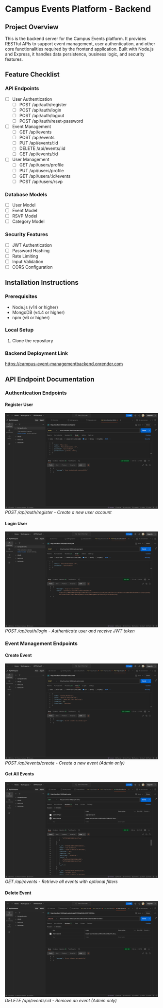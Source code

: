 # Campus Events Platform - Backend

## Project Overview
This is the backend server for the Campus Events platform. It provides RESTful APIs to support event management, user authentication, and other core functionalities required by the frontend application. Built with Node.js and Express, it handles data persistence, business logic, and security features.

## Feature Checklist

### API Endpoints
- [ ] User Authentication
  - [ ] POST /api/auth/register
  - [ ] POST /api/auth/login
  - [ ] POST /api/auth/logout
  - [ ] POST /api/auth/reset-password

- [ ] Event Management
  - [ ] GET /api/events
  - [ ] POST /api/events
  - [ ] PUT /api/events/:id
  - [ ] DELETE /api/events/:id
  - [ ] GET /api/events/:id

- [ ] User Management
  - [ ] GET /api/users/profile
  - [ ] PUT /api/users/profile
  - [ ] GET /api/users/:id/events
  - [ ] POST /api/users/rsvp

### Database Models
- [ ] User Model
- [ ] Event Model
- [ ] RSVP Model
- [ ] Category Model

### Security Features
- [ ] JWT Authentication
- [ ] Password Hashing
- [ ] Rate Limiting
- [ ] Input Validation
- [ ] CORS Configuration

## Installation Instructions

### Prerequisites
- Node.js (v14 or higher)
- MongoDB (v4.4 or higher)
- npm (v6 or higher)

### Local Setup
1. Clone the repository

### Backend Deployment Link
https://campus-event-managementbackend.onrender.com

## API Endpoint Documentation

### Authentication Endpoints

#### Register User
![Register API](./Endpoints/register.png)
*POST /api/auth/register - Create a new user account*

#### Login User
![Login API](./Endpoints/signin.png)
*POST /api/auth/login - Authenticate user and receive JWT token*

### Event Management Endpoints

#### Create Event
![Create Event API](./Endpoints/createevent.png)
*POST /api/events/create - Create a new event (Admin only)*

#### Get All Events
![Get Events API](./Endpoints/fetchEvents.png)
*GET /api/events - Retrieve all events with optional filters*

#### Delete Event
![Delete Event API](./Endpoints/deleteEvents.png)
*DELETE /api/events/:id - Remove an event (Admin only)*
